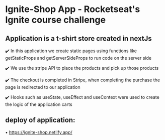 # Ignite-Shop App - Rocketseat's Ignite course challenge

## Application is a t-shirt store created in nextJs

✔️ In this application we create static pages using functions like getStaticProps and getServerSideProps to run code on the server side

✔️ We use the stripe API to place the products and pick up those products

✔️ The checkout is completed in Stripe, when completing the purchase the page is redirected to our application

✔️ Hooks such as useState, useEffect and useContext were used to create the logic of the application carts

## deploy of application:
• https://ignite-shop.netlify.app/
